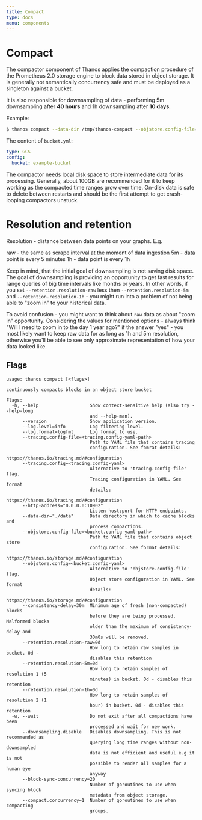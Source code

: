 ```yaml
---
title: Compact
type: docs
menu: components
---
```


# Compact

The compactor component of Thanos applies the compaction procedure of the Prometheus 2.0 storage engine to block data stored in object storage.
It is generally not semantically concurrency safe and must be deployed as a singleton against a bucket.

It is also responsible for downsampling of data - performing 5m downsampling after **40 hours** and 1h downsampling after **10 days**.

Example:

```bash
$ thanos compact --data-dir /tmp/thanos-compact --objstore.config-file=bucket.yml
```

The content of `bucket.yml`:

```yaml
type: GCS
config:
  bucket: example-bucket
```

The compactor needs local disk space to store intermediate data for its processing. Generally, about 100GB are recommended for it to keep working as the compacted time ranges grow over time.
On-disk data is safe to delete between restarts and should be the first attempt to get crash-looping compactors unstuck.

# Resolution and retention

Resolution - distance between data points on your graphs. E.g.

raw - the same as scrape interval at the moment of data ingestion
5m - data point is every 5 minutes
1h - data point is every 1h

Keep in mind, that the initial goal of downsampling is not saving disk space. The goal of downsampling is providing an opportunity to get fast results for range queries of big time intervals like months or years. In other words, if you set `--retention.resolution-raw` less then `--retention.resolution-5m` and `--retention.resolution-1h` - you might run into a problem of not being able to "zoom in" to your historical data.

To avoid confusion - you might want to think about `raw` data as about "zoom in" opportunity. Considering the values for mentioned options - always think "Will I need to zoom in to the day 1 year ago?" if the answer "yes" - you most likely want to keep raw data for as long as 1h and 5m resolution, otherwise you'll be able to see only approximate representation of how your data looked like.

## Flags

[embedmd]:# (flags/compact.txt $)
```$
usage: thanos compact [<flags>]

continuously compacts blocks in an object store bucket

Flags:
  -h, --help                   Show context-sensitive help (also try --help-long
                               and --help-man).
      --version                Show application version.
      --log.level=info         Log filtering level.
      --log.format=logfmt      Log format to use.
      --tracing.config-file=<tracing.config-yaml-path>
                               Path to YAML file that contains tracing
                               configuration. See fomrat details:
                               https://thanos.io/tracing.md/#configuration
      --tracing.config=<tracing.config-yaml>
                               Alternative to 'tracing.config-file' flag.
                               Tracing configuration in YAML. See format
                               details:
                               https://thanos.io/tracing.md/#configuration
      --http-address="0.0.0.0:10902"
                               Listen host:port for HTTP endpoints.
      --data-dir="./data"      Data directory in which to cache blocks and
                               process compactions.
      --objstore.config-file=<bucket.config-yaml-path>
                               Path to YAML file that contains object store
                               configuration. See format details:
                               https://thanos.io/storage.md/#configuration
      --objstore.config=<bucket.config-yaml>
                               Alternative to 'objstore.config-file' flag.
                               Object store configuration in YAML. See format
                               details:
                               https://thanos.io/storage.md/#configuration
      --consistency-delay=30m  Minimum age of fresh (non-compacted) blocks
                               before they are being processed. Malformed blocks
                               older than the maximum of consistency-delay and
                               30m0s will be removed.
      --retention.resolution-raw=0d
                               How long to retain raw samples in bucket. 0d -
                               disables this retention
      --retention.resolution-5m=0d
                               How long to retain samples of resolution 1 (5
                               minutes) in bucket. 0d - disables this retention
      --retention.resolution-1h=0d
                               How long to retain samples of resolution 2 (1
                               hour) in bucket. 0d - disables this retention
  -w, --wait                   Do not exit after all compactions have been
                               processed and wait for new work.
      --downsampling.disable   Disables downsampling. This is not recommended as
                               querying long time ranges without non-downsampled
                               data is not efficient and useful e.g it is not
                               possible to render all samples for a human eye
                               anyway
      --block-sync-concurrency=20
                               Number of goroutines to use when syncing block
                               metadata from object storage.
      --compact.concurrency=1  Number of goroutines to use when compacting
                               groups.

```
